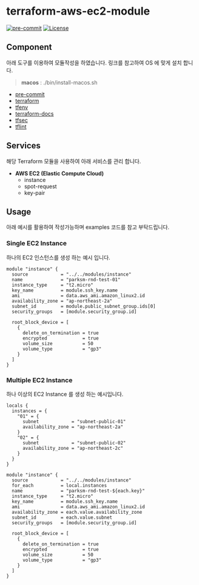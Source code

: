 # terraform-aws-ec2-module

[![pre-commit](https://img.shields.io/badge/pre--commit-enabled-brightgreen?logo=pre-commit&logoColor=white&style=flat-square)](https://github.com/pre-commit/pre-commit)
[![License](https://img.shields.io/badge/License-Apache_2.0-blue.svg)](https://opensource.org/licenses/Apache-2.0)

## Component

아래 도구를 이용하여 모듈작성을 하였습니다. 링크를 참고하여 OS 에 맞게 설치 합니다.

> **macos** : ./bin/install-macos.sh

- [pre-commit](https://pre-commit.com)
- [terraform](https://terraform.io)
- [tfenv](https://github.com/tfutils/tfenv)
- [terraform-docs](https://github.com/segmentio/terraform-docs)
- [tfsec](https://github.com/tfsec/tfsec)
- [tflint](https://github.com/terraform-linters/tflint)

## Services

해당 Terraform 모듈을 사용하여 아래 서비스를 관리 합니다.

- **AWS EC2 (Elastic Compute Cloud)**
  - instance
  - spot-request
  - key-pair

## Usage

아래 예시를 활용하여 작성가능하며 examples 코드를 참고 부탁드립니다.

### Single EC2 Instance

하나의 EC2 인스턴스를 생성 하는 예시 입니다.

```hcl
module "instance" {
  source            = "../../modules/instance"
  name              = "parksm-rnd-test-01"
  instance_type     = "t2.micro"
  key_name          = module.ssh_key.name
  ami               = data.aws_ami.amazon_linux2.id
  availability_zone = "ap-northeast-2a"
  subnet_id         = module.public_subnet_group.ids[0]
  security_groups   = [module.security_group.id]

  root_block_device = [
    {
      delete_on_termination = true
      encrypted             = true
      volume_size           = 50
      volume_type           = "gp3"
    }
  ]
}
```

### Multiple EC2 Instance

하나 이상의 EC2 Instance 를 생성 하는 예시입니다.

```hcl
locals {
  instances = {
    "01" = {
      subnet            = "subnet-public-01"
      availability_zone = "ap-northeast-2a"
    }
    "02" = {
      subnet            = "subnet-public-02"
      availability_zone = "ap-northeast-2c"
    }
  }
}

module "instance" {
  source            = "../../modules/instance"
  for_each          = local.instances
  name              = "parksm-rnd-test-${each.key}"
  instance_type     = "t2.micro"
  key_name          = module.ssh_key.name
  ami               = data.aws_ami.amazon_linux2.id
  availability_zone = each.value.availability_zone
  subnet_id         = each.value.subnet
  security_groups   = [module.security_group.id]

  root_block_device = [
    {
      delete_on_termination = true
      encrypted             = true
      volume_size           = 50
      volume_type           = "gp3"
    }
  ]
}
```

